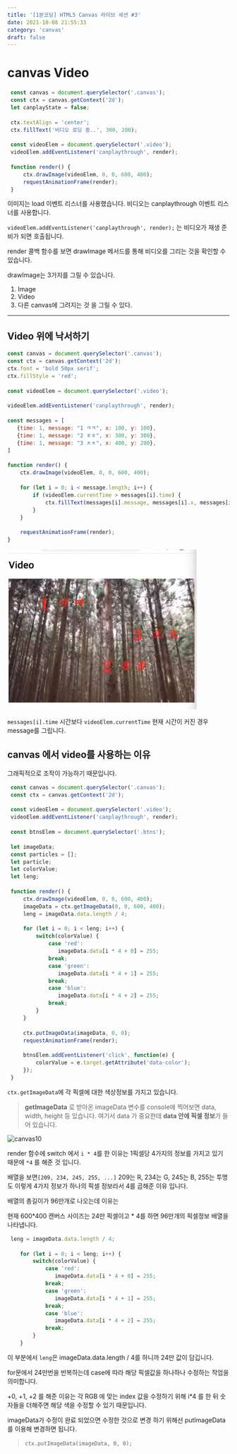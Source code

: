 ```yaml
---
title: '[1분코딩] HTML5 Canvas 라이브 세션 #3'
date: 2021-10-08 21:55:33
category: 'canvas'
draft: false
---
```


# canvas Video

```js
 const canvas = document.querySelector('.canvas');
 const ctx = canvas.getContext('2d');
 let canplayState = false;

 ctx.textAlign = 'center';
 ctx.fillText('비디오 로딩 중..', 300, 200);

 const videoElem = document.querySelector('.video');
 videoElem.addEventListener('canplaythrough', render);

 function render() {
     ctx.drawImage(videoElem, 0, 0, 600, 400);
     requestAnimationFrame(render);
 }
```
이미지는 load 이벤트 리스너를 사용했습니다.
비디오는 canplaythrough 이벤트 리스너를 사용합니다.

```videoElem.addEventListener('canplaythrough', render);``` 는 비디오가 재생 준비가 되면 호출됩니다.

render 콜백 함수를 보면 drawImage 메서드를 통해 비디오를 그리는 것을 확인할 수 있습니다.

drawImage는 3가지를 그릴 수 있습니다.
 1. Image
 2. Video
 3. 다른 canvas에 그려지는 것 을 그릴 수 있다.  

---
 ## Video 위에 낙서하기
 
 ```js
 const canvas = document.querySelector('.canvas');
 const ctx = canvas.getContext('2d');
 ctx.font = 'bold 50px serif';
 ctx.fillStyle = 'red';

const videoElem = document.querySelector('.video');

videoElem.addEventListener('canplaythrough', render);

const messages = [
    {time: 1, message: "1 ㅋㅋ", x: 100, y: 100},
    {time: 1, message: "2 ㅎㅎ", x: 300, y: 300},
    {time: 1, message: "3 ㅊㅊ", x: 400, y: 200},
]

 function render() {
     ctx.drawImage(videoElem, 0, 0, 600, 400);

     for (let i = 0; i < message.length; i++) {
         if (videoElem.currentTime > messages[i].time) {
             ctx.fillText(messages[i].message, messages[i].x, messages[i].y);
         }
     }

     requestAnimationFrame(render);
 }
 ```

![canvas09](./image/canvas09.png)

```messages[i].time``` 시간보다 ```videoElem.currentTime``` 현재 시간이 커진 경우 message를 그립니다.

## canvas 에서 video를 사용하는 이유
그래픽적으로 조작이 가능하기 때문입니다.

```js
 const canvas = document.querySelector('.canvas');
 const ctx = canvas.getContext('2d');

 const videoElem = document.querySelector('.video');
 videoElem.addEventListener('canplaythrough', render);

 const btnsElem = document.querySelector('.btns');

 let imageData;
 const particles = [];
 let particle;
 let colorValue;
 let leng;

 function render() {
     ctx.drawImage(videoElem, 0, 0, 600, 400);
     imageData = ctx.getImageData(0, 0, 600, 400);
     leng = imageData.data.length / 4;

     for (let i = 0; i < leng; i++) {
         switch(colorValue) {
             case 'red':
                imageData.data[i * 4 + 0] = 255;
             break;
             case 'green':
                imageData.data[i * 4 + 1] = 255;
             break;
             case 'blue':
                imageData.data[i * 4 + 2] = 255;
             break;
         }
     }

     ctx.putImageData(imageData, 0, 0);
     requestAnimationFrame(render);

     btnsElem.addEventListener('click', function(e) {
         colorValue = e.target.getAttribute('data-color');
     });
 }
```
```ctx.getImageData```에 각 픽셀에  대한 색상정보를 가지고 있습니다.

> **getImageData** 로 받아온 imageData 변수를 console에 찍어보면 data, width, height 등 있습니다. 여기서 data 가 중요한데  **data 안에 픽셀 정보**가 들어 있습니다.

![canvas10](./image/canvas10.png)

 render 함수에 switch 에서 ```i * 4```를 한 이유는 1픽셀당 4가지의 정보를 가지고 있기 때문에 ```*4``` 를 해준 것 입니다.

 배열을 보면```[209, 234, 245, 255, ...]``` 209는 R, 234는 G, 245는 B, 255는 투명도 이렇게 4가지 정보가 하나의 픽셀 정보라서 4를 곱해준 이유 입니다. 

 배열의 총길이가 96만개로 나오는데 이유는

 현재 600*400 캔버스 사이즈는 24만 픽셀이고 * 4를 하면 96만개의 픽셀정보 배열을 나타냅니다.  

 ```js
  leng = imageData.data.length / 4;

     for (let i = 0; i < leng; i++) {
         switch(colorValue) {
             case 'red':
                imageData.data[i * 4 + 0] = 255;
             break;
             case 'green':
                imageData.data[i * 4 + 1] = 255;
             break;
             case 'blue':
                imageData.data[i * 4 + 2] = 255;
             break;
         }
     }
 ```

 이 부분에서 ```leng```은 imageData.data.length / 4를 하니까 24만 값이 담깁니다.

 for문에서 24만번을 반복하는데 case에 따라
 해당 픽셀값을 하나하나 수정하는 작업을 의미합니다.

 +0, +1, +2 를 해준 이유는 각 RGB 에 맞는 index 값을 수정하기 위해 i*4 를 한 뒤  숫자들을 더해주면 해당 색을 수정할 수 있기 때문입니다.

 imageData가 수정이 완료 되었으면 수정한 것으로 변경 하기 위해선 putImageData를 이용해 변경하면 됩니다.

 > ```ctx.putImageData(imageData, 0, 0);```

